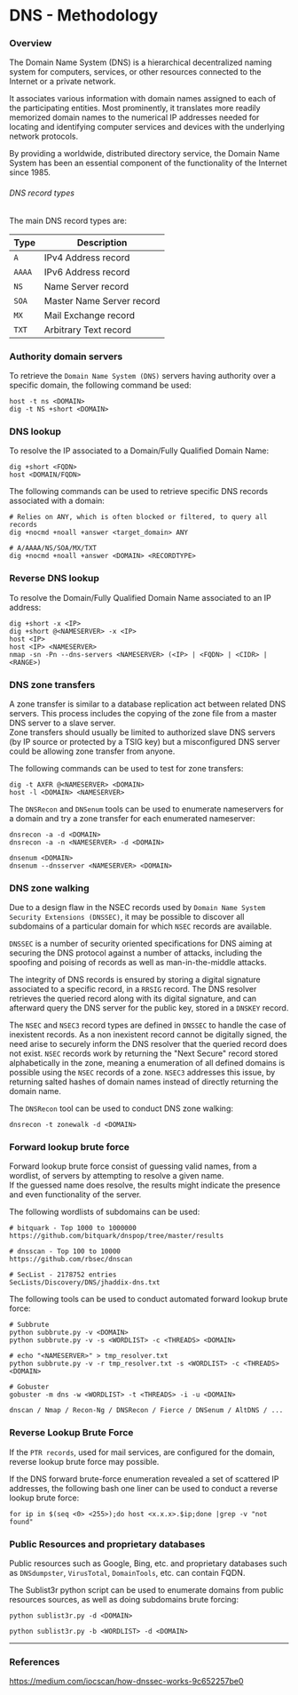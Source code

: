 # DNS - Methodology

### Overview

The Domain Name System (DNS) is a hierarchical decentralized naming system for
computers, services, or other resources connected to the Internet or a private
network.  

It associates various information with domain names assigned to each of the
participating entities. Most prominently, it translates more readily memorized
domain names to the numerical IP addresses needed for locating and identifying
computer services and devices with the underlying network protocols.  

By providing a worldwide, distributed directory service, the Domain Name System
has been an essential component of the functionality of the Internet since 1985.

###### DNS record types

The main DNS record types are:

Type | Description
-----|----------
`A`    | IPv4 Address record
`AAAA` | IPv6 Address record
`NS`   | Name Server record
`SOA`  | Master Name Server record
`MX`   | Mail Exchange record
`TXT`  | Arbitrary Text record


### Authority domain servers

To retrieve the `Domain Name System (DNS)` servers having authority over a
specific domain, the following command be used:

```
host -t ns <DOMAIN>
dig -t NS +short <DOMAIN>
```

### DNS lookup

To resolve the IP associated to a Domain/Fully Qualified Domain Name:

```
dig +short <FQDN>
host <DOMAIN/FQDN>
```

The following commands can be used to retrieve specific DNS records associated
with a domain:

```
# Relies on ANY, which is often blocked or filtered, to query all records
dig +nocmd +noall +answer <target_domain> ANY

# A/AAAA/NS/SOA/MX/TXT
dig +nocmd +noall +answer <DOMAIN> <RECORDTYPE>
```

### Reverse DNS lookup

To resolve the Domain/Fully Qualified Domain Name associated to an IP address:

```
dig +short -x <IP>
dig +short @<NAMESERVER> -x <IP>
host <IP>
host <IP> <NAMESERVER>
nmap -sn -Pn --dns-servers <NAMESERVER> (<IP> | <FQDN> | <CIDR> | <RANGE>)
```

### DNS zone transfers

A zone transfer is similar to a database replication act between related DNS
servers. This process includes the copying of the zone file from a master DNS
server to a slave server.  
Zone transfers should usually be limited to authorized slave DNS servers (by IP
source or protected by a TSIG key) but a misconfigured DNS server could be
allowing zone transfer from anyone.

The following commands can be used to test for zone transfers:

```
dig -t AXFR @<NAMESERVER> <DOMAIN>
host -l <DOMAIN> <NAMESERVER>
```

The `DNSRecon` and `DNSenum` tools can be used to enumerate nameservers for a
domain and try a zone transfer for each enumerated nameserver:

```
dnsrecon -a -d <DOMAIN>
dnsrecon -a -n <NAMESERVER> -d <DOMAIN>

dnsenum <DOMAIN>
dnsenum --dnsserver <NAMESERVER> <DOMAIN>
```

### DNS zone walking

Due to a design flaw in the NSEC records used by
`Domain Name System Security Extensions (DNSSEC)`, it may be possible to
discover all subdomains of a particular domain for which `NSEC` records are
available.

`DNSSEC` is a number of security oriented specifications for DNS aiming at
securing the DNS protocol against a number of attacks, including the spoofing
and poising of records as well as man-in-the-middle attacks.

The integrity of DNS records is ensured by storing a digital signature
associated to a specific record, in a `RRSIG` record. The DNS resolver
retrieves the queried record along with its digital signature, and can
afterward query the DNS server for the public key, stored in a `DNSKEY` record.

The `NSEC` and `NSEC3` record types are defined in `DNSSEC` to handle the case
of inexistent records. As a non inexistent record cannot be digitally signed,
the need arise to securely inform the DNS resolver that the queried record does
not exist. `NSEC` records work by returning the "Next Secure" record stored
alphabetically in the zone, meaning a enumeration of all defined domains is
possible using the `NSEC` records of a zone. `NSEC3` addresses this issue, by
returning salted hashes of domain names instead of directly returning the
domain name.

The `DNSRecon` tool can be used to conduct DNS zone walking:

```
dnsrecon -t zonewalk -d <DOMAIN>
```

### Forward lookup brute force

Forward lookup brute force consist of guessing valid names, from a wordlist, of
servers by attempting to resolve a given name.   
If the guessed name does resolve, the results might indicate the presence and
even functionality of the server.

The following wordlists of subdomains can be used:

```
# bitquark - Top 1000 to 1000000
https://github.com/bitquark/dnspop/tree/master/results

# dnsscan - Top 100 to 10000
https://github.com/rbsec/dnscan

# SecList - 2178752 entries
SecLists/Discovery/DNS/jhaddix-dns.txt
```

The following tools can be used to conduct automated forward lookup brute
force:

```
# Subbrute
python subbrute.py -v <DOMAIN>
python subbrute.py -v -s <WORDLIST> -c <THREADS> <DOMAIN>

# echo "<NAMESERVER>" > tmp_resolver.txt
python subbrute.py -v -r tmp_resolver.txt -s <WORDLIST> -c <THREADS> <DOMAIN>

# Gobuster
gobuster -m dns -w <WORDLIST> -t <THREADS> -i -u <DOMAIN>

dnscan / Nmap / Recon-Ng / DNSRecon / Fierce / DNSenum / AltDNS / ...
```

### Reverse Lookup Brute Force

If the `PTR records`, used for mail services, are configured for the domain,
reverse lookup brute force may possible.

If the DNS forward brute-force enumeration revealed a set of scattered IP
addresses, the following bash one liner can be used to conduct a reverse lookup
brute force:

```
for ip in $(seq <0> <255>);do host <x.x.x>.$ip;done |grep -v "not found"
```

### Public Resources and proprietary databases

Public resources such as Google, Bing, etc. and proprietary databases such as
`DNSdumpster`, `VirusTotal`, `DomainTools`, etc. can contain FQDN.

The Sublist3r python script can be used to enumerate domains from public
resources sources, as well as doing subdomains brute forcing:

```
python sublist3r.py -d <DOMAIN>

python sublist3r.py -b <WORDLIST> -d <DOMAIN>
```

--------------------------------------------------------------------------------

### References

https://medium.com/iocscan/how-dnssec-works-9c652257be0
